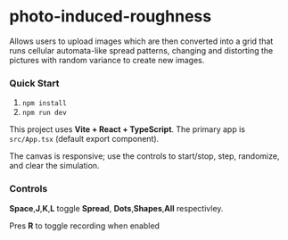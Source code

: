 # photo-induced-roughness

Allows users to upload images which are then converted into a grid that runs cellular automata-like spread patterns, changing and distorting the pictures with random variance to create new images. 

### Quick Start

1. `npm install`  
2. `npm run dev`

This project uses **Vite + React + TypeScript**. The primary app is `src/App.tsx` (default export component).  

The canvas is responsive; use the controls to start/stop, step, randomize, and clear the simulation.

### Controls

**Space**,**J**,**K**,**L** toggle **Spread**, **Dots**,**Shapes**,**All** respectivley.

Pres **R** to toggle recording when enabled
